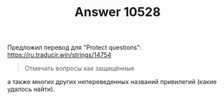 ﻿---
title: "Answer 10528"
se.owner.user_id: 240512
se.owner.display_name: "MSDN.WhiteKnight"
se.owner.link: "https://ru.meta.stackoverflow.com/users/240512/msdn-whiteknight"
se.answer_id: 10528
se.question_id: 10457
se.post_type: answer
se.score: 1
se.is_accepted: False
---
<p>Предложил перевод для &quot;Protect questions&quot;: <a href="https://ru.traducir.win/strings/14754" rel="nofollow noreferrer">https://ru.traducir.win/strings/14754</a></p>
<blockquote>
<p>Отмечать вопросы как защищённые</p>
</blockquote>
<p>а также многих других непереведенных названий привилегий (какие удалось найти).</p>
